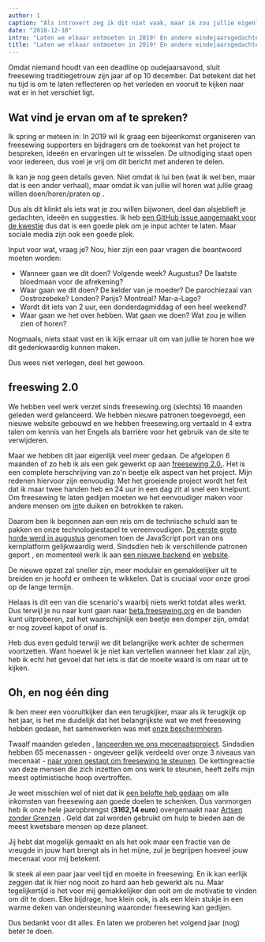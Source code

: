 ```yaml
---
author: 1
caption: "Als introvert zeg ik dit niet vaak, maar ik zou jullie eigenlijk wel willen ontmoeten."
date: "2018-12-10"
intro: "Laten we elkaar ontmoeten in 2019! En andere eindejaarsgedachten"
title: "Laten we elkaar ontmoeten in 2019! En andere eindejaarsgedachten"
---
```



Omdat niemand houdt van een deadline op oudejaarsavond, sluit freesewing traditiegetrouw zijn jaar af op 10 december. Dat betekent dat het nu tijd is om te laten reflecteren op het verleden en vooruit te kijken naar wat er in het verschiet ligt.

## Wat vind je ervan om af te spreken?

Ik spring er meteen in: In 2019 wil ik graag een bijeenkomst organiseren van freesewing supporters en bijdragers om de toekomst van het project te bespreken, ideeën en ervaringen uit te wisselen. De uitnodiging staat open voor iedereen, dus voel je vrij om dit bericht met anderen te delen.

Ik kan je nog geen details geven. Niet omdat ik lui ben (wat ik wel ben, maar dat is een ander verhaal), maar omdat ik van jullie wil horen wat jullie graag willen doen/horen/praten op .

Dus als dit klinkt als iets wat je zou willen bijwonen, deel dan alsjeblieft je gedachten, ideeën en suggesties. Ik heb [een GitHub issue aangemaakt voor de kwestie](https://github.com/freesewing/meetup/issues/1) dus dat is een goede plek om je input achter te laten. Maar sociale media zijn ook een goede plek.

Input voor wat, vraag je? Nou, hier zijn een paar vragen die beantwoord moeten worden:

 - Wanneer gaan we dit doen? Volgende week? Augustus? De laatste bloedmaan voor de afrekening?
 - Waar gaan we dit doen? De kelder van je moeder? De parochiezaal van Oostrozebeke? Londen? Parijs? Montreal? Mar-a-Lago?
 - Wordt dit iets van 2 uur, een donderdagmiddag of een heel weekend?
 - Waar gaan we het over hebben. Wat gaan we doen? Wat zou je willen zien of horen?


Nogmaals, niets staat vast en ik kijk ernaar uit om van jullie te horen hoe we dit gedenkwaardig kunnen maken.

Dus wees niet verlegen, deel het gewoon.

## freeswing 2.0

We hebben veel werk verzet sinds freesewing.org (slechts) 16 maanden geleden werd gelanceerd. We hebben nieuwe patronen toegevoegd, een nieuwe website gebouwd en we hebben freesewing.org vertaald in 4 extra talen om kennis van het Engels als barrière voor het gebruik van de site te verwijderen.

Maar we hebben dit jaar eigenlijk veel meer gedaan. De afgelopen 6 maanden of zo heb ik als een gek gewerkt op aan [freesewing 2.0.](https://github.com/freesewing/freesewing). Het is een complete herschrijving van zo'n beetje elk aspect van het project. Mijn redenen hiervoor zijn eenvoudig: Met het groeiende project wordt het feit dat ik maar twee handen heb en 24 uur in een dag zit al snel een knelpunt. Om freesewing te laten gedijen moeten we het eenvoudiger maken voor andere mensen om [in](https://developer.freesewing.org)te duiken en betrokken te raken.

Daarom ben ik begonnen aan een reis om de technische schuld aan te pakken en onze technologiestapel te vereenvoudigen. [De eerste grote horde werd in augustus](/blog/announcing-freesewing-library) genomen toen de JavaScript port van ons kernplatform gelijkwaardig werd. Sindsdien heb ik verschillende patronen geport [](https://github.com/freesewing/patterns), en momenteel werk ik aan [een nieuwe backend](https://github.com/freesewing/backend) en [website](https://github.com/freesewing/website).

De nieuwe opzet zal sneller zijn, meer modulair en gemakkelijker uit te breiden en je hoofd er omheen te wikkelen. Dat is cruciaal voor onze groei op de lange termijn.

Helaas is dit een van die scenario's waarbij niets werkt totdat alles werkt. Dus terwijl je nu naar kunt gaan naar [beta.freesewing.org](https://beta.freesewing.org) en de banden kunt uitproberen, zal het waarschijnlijk een beetje een domper zijn, omdat er nog zoveel kapot of onaf is.

Heb dus even geduld terwijl we dit belangrijke werk achter de schermen voortzetten. Want hoewel ik je niet kan vertellen wanneer het klaar zal zijn, heb ik echt het gevoel dat het iets is dat de moeite waard is om naar uit te kijken.

## Oh, en nog één ding

Ik ben meer een vooruitkijker dan een terugkijker, maar als ik terugkijk op het jaar, is het me duidelijk dat het belangrijkste wat we met freesewing hebben gedaan, het samenwerken was met [onze beschermheren](/community/who/patrons).

Twaalf maanden geleden , [lanceerden we ons mecenaatsproject](/blog/calling-all-patrons). Sindsdien hebben 65 mecenassen - ongeveer gelijk verdeeld over onze 3 niveaus van mecenaat - [naar voren gestapt om freesewing te steunen](/patrons/join). De kettingreactie van deze mensen die zich inzetten om ons werk te steunen, heeft zelfs mijn meest optimistische hoop overtroffen.

Je weet misschien wel of niet dat ik [een belofte heb gedaan](/docs/about/pledge) om alle inkomsten van freesewing aan goede doelen te schenken. Dus vanmorgen heb ik onze hele jaaropbrengst (**3162,14 euro**) overgemaakt naar [Artsen zonder Grenzen](https://www.msf.org/) . Geld dat zal worden gebruikt om hulp te bieden aan de meest kwetsbare mensen op deze planeet.

Jij hebt dat mogelijk gemaakt en als het ook maar een fractie van de vreugde in jouw hart brengt als in het mijne, zul je begrijpen hoeveel jouw mecenaat voor mij betekent.

Ik steek al een paar jaar veel tijd en moeite in freesewing. En ik kan eerlijk zeggen dat ik hier nog nooit zo hard aan heb gewerkt als nu. Maar tegelijkertijd is het voor mij gemakkelijker dan ooit om de motivatie te vinden om dit te doen. Elke bijdrage, hoe klein ook, is als een klein stukje in een warme deken van ondersteuning waaronder freesewing kan gedijen.

Dus bedankt voor dit alles. En laten we proberen het volgend jaar (nog) beter te doen.

